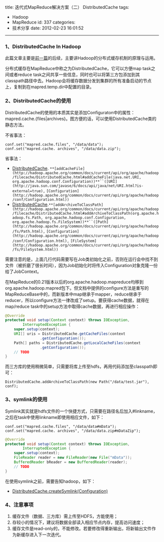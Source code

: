 title: 迭代式MapReduce解决方案（二） DistributedCache
tags:
  - Hadoop
  - MapReduce
id: 337
categories:
  - 技术分享
date: 2012-02-23 16:01:52
---

### 1、DistributedCache In Hadoop

此篇文章主要是[前一篇](http://www.hongweiyi.com/?p=250)的后续，主要讲Hadoop的分布式缓存机制的原理与运用。

分布式缓存在MapReduce中称之为DistributedCache，它可以方便map task之间或者reduce task之间共享一些信息，同时也可以将第三方包添加到其classpath路径中去。Hadoop会将缓存数据分发到集群的所有准备启动的节点上，复制到在mapred.temp.dir中配置的目录。

 <!--more-->  

### 2、DistributedCache的使用

DistributedCache的使用的本质其实是添加Configuraton中的属性：mapred.cache.{files|archives}。图方便的话，可以使用DistributedCache类的静态方法。

不省事法：

```
conf.set("mapred.cache.files", "/data/data");
conf.set("mapred.cache. archives", "/data/data.zip");
```

省事法：

* [DistributedCache](http://hadoop.apache.org/common/docs/current/api/org/apache/hadoop/filecache/DistributedCache.html). `**[addCacheFile](http://hadoop.apache.org/common/docs/current/api/org/apache/hadoop/filecache/DistributedCache.html#addCacheFile(java.net.URI, org.apache.hadoop.conf.Configuration))**``([URI](http://java.sun.com/javase/6/docs/api/java/net/URI.html?is-external=true),` `[Configuration](http://hadoop.apache.org/common/docs/current/api/org/apache/hadoop/conf/Configuration.html))`
* [DistributedCache](http://hadoop.apache.org/common/docs/current/api/org/apache/hadoop/filecache/DistributedCache.html).`**[addArchiveToClassPath](http://hadoop.apache.org/common/docs/current/api/org/apache/hadoop/filecache/DistributedCache.html#addArchiveToClassPath(org.apache.hadoop.fs.Path, org.apache.hadoop.conf.Configuration, org.apache.hadoop.fs.FileSystem))**``([Path](http://hadoop.apache.org/common/docs/current/api/org/apache/hadoop/fs/Path.html),` `[Configuration](http://hadoop.apache.org/common/docs/current/api/org/apache/hadoop/conf/Configuration.html),` `[FileSystem](http://hadoop.apache.org/common/docs/current/api/org/apache/hadoop/fs/FileSystem.html))`


需要注意的是，上面几行代码需要写在Job类初始化之前，否则在运行会中找不到文件（被折磨了很长时间），因为Job初始化时将传入Configuration对象克隆一份给了JobContext。

在MapReduce的0.21版本以后的org.apache.hadoop.mapreduce均移到org.apache.hadoop.mapred包下。但文档中提供的configure方法是重写的MapReduceBase中的，而新版本中map继承于mapper，reduce继承于reducer，所以configure方法一律改成了setup。要获得cache数据，就得在map/reduce task中的setup方法中取得cache数据，再进行相应操作：  

``` java
@Override
protected void setup(Context context) throws IOException,  
        InterruptedException {  
    super.setup(context);  
    URI[] uris = DistributedCache.getCacheFiles(context  
                .getConfiguration());  
    Path[] paths = DistributedCache.getLocalCacheFiles(context  
                .getConfiguration());  
    // TODO  
}  
```

而三方库的使用稍微简单，只需要将库上传至hdfs，再用代码添加至classpath即可：

```
DistributedCache.addArchiveToClassPath(new Path("/data/test.jar"), conf);
```

### 3、symlink的使用

Symlink其实就是hdfs文件的一个快捷方式，只需要在路径名后加入#linkname，之后在task中使用linkname即使用相应文件，如下：

```
conf.set("mapred.cache.files", "/data/data#mData");
conf.set("mapred.cache. archives", "/data/data.zip#mDataZip");
```

``` java
@Override
protected void setup(Context context) throws IOException,  
        InterruptedException {  
    super.setup(context);  
    FileReader reader = new FileReader(new File("mData"));  
    BufferedReader bReader = new BufferedReader(reader);  
    // TODO  
}
```

在使用symlink之前，需要告知hadoop，如下：

* [DistributedCache.createSymlink(Configuration)](/images/2012/02/DistributedCache.html)

### 4、注意事项

1. 缓存文件（数据、三方库）需上传至HDFS，方能使用；
2. 存较小的情况下，建议将数据全部读入相应节点内存，提高访问速度；
3. 缓存文件是read-only的，不能修改。若要修改得重新输出，将新输出文件作为新缓存进入下一次迭代。
